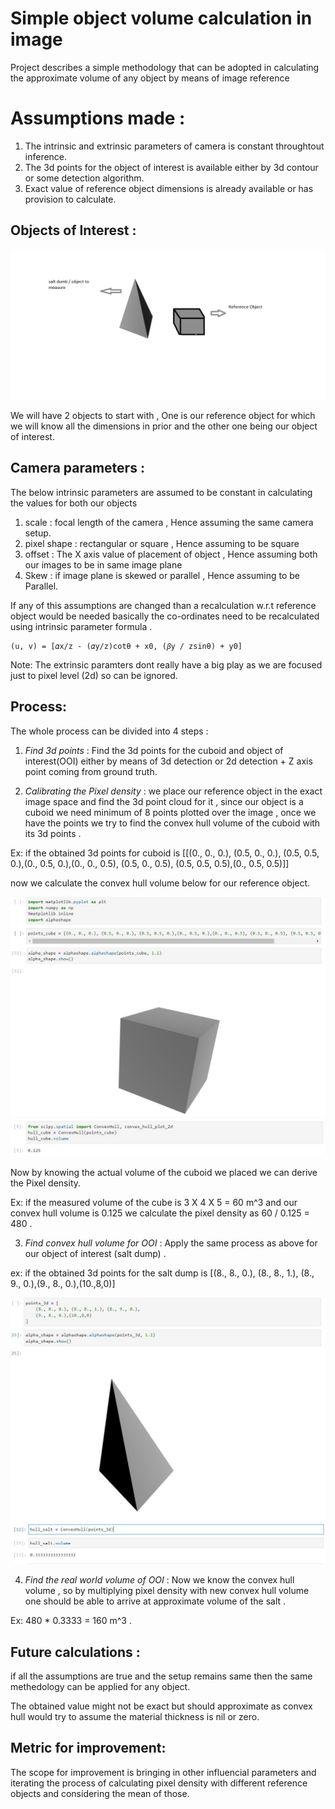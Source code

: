 # Simple object volume calculation in image

Project describes a simple methodology that can be adopted in calculating the approximate volume of any object by means of image reference

# Assumptions made :
1. The intrinsic and extrinsic parameters of camera is constant throughtout inference.
2. The 3d points for the object of interest is available either by 3d contour or some detection algorithm.
3. Exact value of reference object dimensions is already available or has provision to calculate.

## Objects of Interest :
![alt text](./salt%20dump.png)

We will have 2 objects to start with , One is our reference object for which we will know all the dimensions in prior and the other one being our object of interest.

## Camera parameters :
The below intrinsic parameters are assumed to be constant in calculating the values for both our objects

1. scale :  focal length of the camera , Hence assuming the same camera setup.
2. pixel shape : rectangular or square , Hence assuming to be square
3. offset : The X axis value of placement of object , Hence assuming both our images to be in same image plane
4. Skew : if image plane is skewed or parallel , Hence assuming to be Parallel.

If any of this assumptions are changed than a recalculation w.r.t reference object would be needed 
basically the co-ordinates need to be recalculated using intrinsic parameter formula . 

````
(u, v) = [𝛼x/z - (𝛼y/z)cotθ + x0, (𝛽y / zsinθ) + y0]
````

Note: The extrinsic paramters dont really have a big play as we are focused just to pixel level (2d) so can be ignored.

## Process:

The whole process can be divided into 4 steps :

1. *Find 3d points* : Find the 3d points for the cuboid and object of interest(OOI) either by means of 3d detection or 2d detection + Z axis point coming from ground truth.

2. *Calibrating the Pixel density* : we place our reference object in the exact image space and find the 3d point cloud for it , since our object is a cuboid we need minimum of 8 points plotted over the image , once we have the points we try to find the convex hull volume of the cuboid with its 3d points .   

Ex: if the obtained 3d points for cuboid is [[(0., 0., 0.), (0.5, 0., 0.), (0.5, 0.5, 0.),(0., 0.5, 0.),(0., 0., 0.5), (0.5, 0., 0.5), (0.5, 0.5, 0.5),(0., 0.5, 0.5)]]

now we calculate the convex hull volume below for our reference object.

![alt text](plot_cuboid.JPG)
![alt text](plot_cuboid_1.JPG)

Now by knowing the actual volume of the cuboid we placed we can derive the Pixel density.

Ex: if the measured volume of the cube is 3 X 4 X 5 = 60 m^3 and our convex hull volume is 0.125
we calculate the pixel density as 60 / 0.125 = 480 .

3. *Find convex hull volume for OOI* : Apply the same process as above for our object of interest (salt dump) .

ex: if the obtained 3d points for the salt dump is  [(8., 8., 0.), (8., 8., 1.), (8., 9., 0.),(9., 8., 0.),(10.,8,0)]

![alt text](plot_salt.JPG)
![alt text](plot_salt_1.JPG)

4. *Find the real world volume of OOI* : Now we know the convex hull volume , so by multiplying pixel density with new convex hull volume one should be able to arrive at approximate volume of the salt .

Ex: 480 * 0.3333 = 160 m^3 .

## Future calculations :

if all the assumptions are true and the setup remains same then the same methedology can be applied for any object. 

The obtained value might not be exact but should approximate as convex hull would try to assume the material thickness is nil or zero.

## Metric for improvement:

The scope for improvement is bringing in other influencial parameters and iterating the process of calculating pixel density with different reference objects and considering the mean of those. 
